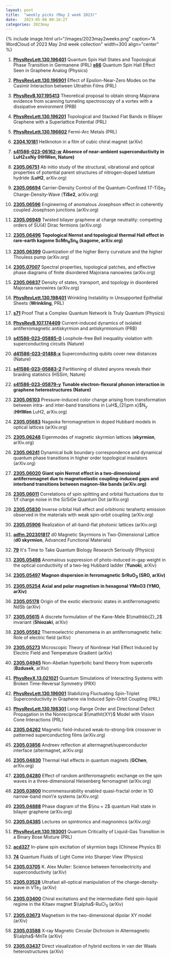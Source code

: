```yaml
---
layout: post
title:  "weekly picks (May 2 week 2023)"
date:   2023-05-08 00:16:27
categories: 2023may
---
```



{% include image.html url="/images/2023may2weeks.png" caption="A WordCloud of 2023 May 2nd week collection" width=300 align="center" %}



1. **[PhysRevLett.130.196401](https://link.aps.org/doi/10.1103/PhysRevLett.130.196401)** Quantum Spin Hall States and Topological Phase Transition in Germanene (PRL) **[s66](https://physics.aps.org/articles/v16/s66)** Quantum Spin Hall Effect Seen in Graphene Analog (Physics)




1. **[PhysRevLett.130.196901](https://link.aps.org/doi/10.1103/PhysRevLett.130.196901)** Effect of Epsilon-Near-Zero Modes on the Casimir Interaction between Ultrathin Films (PRL)

1. **[PhysRevB.107.195413](https://link.aps.org/doi/10.1103/PhysRevB.107.195413)** Theoretical proposal to obtain strong Majorana evidence from scanning tunneling spectroscopy of a vortex with a dissipative environment (PRB)

1. **[PhysRevLett.130.196201](https://link.aps.org/doi/10.1103/PhysRevLett.130.196201)** Topological and Stacked Flat Bands in Bilayer Graphene with a Superlattice Potential (PRL)

1. **[PhysRevLett.130.196602](https://link.aps.org/doi/10.1103/PhysRevLett.130.196602)** Fermi-Arc Metals (PRL)



1. **[2304.10181](http://arxiv.org/abs/2304.10181)** Heliknoton in a film of cubic chiral magnet (arXiv)



1. **[s41586-023-06162-w](https://www.nature.com/articles/s41586-023-06162-w)** **Absence of near-ambient superconductivity in LuH2±xNy (HHWen, Nature)**

1. **[2305.06751](http://arxiv.org/abs/2305.06751)** Ab initio study of the structural, vibrational and optical properties of potential parent structures of nitrogen-doped lutetium hydride (**LuH2**, arXiv.org)

1. **[2305.06694](http://arxiv.org/abs/2305.06694)** Carrier-Density Control of the Quantum-Confined 1$T$-TiSe$_2$ Charge-Density-Wave (**TiSe2**, arXiv.org)

1. **[2305.06596](http://arxiv.org/abs/2305.06596)** Engineering of anomalous Josephson effect in coherently coupled Josephson junctions (arXiv.org)

1. **[2305.06949](http://arxiv.org/abs/2305.06949)** Twisted bilayer graphene at charge neutrality: competing orders of SU(4) Dirac fermions (arXiv.org)

1. **[2305.06496](http://arxiv.org/abs/2305.06496)** **Topological Nernst and topological thermal Hall effect in rare-earth kagome ScMn$_6$Sn$_6$ (kagome, arXiv.org)**

1. **[2305.06399](http://arxiv.org/abs/2305.06399)** Quantization of the higher Berry curvature and the higher Thouless pump (arXiv.org)

1. **[2305.07007](http://arxiv.org/abs/2305.07007)** Spectral properties, topological patches, and effective phase diagrams of finite disordered Majorana nanowires (arXiv.org)

1. **[2305.06837](http://arxiv.org/abs/2305.06837)** Density of states, transport, and topology in disordered Majorana nanowires (arXiv.org)

1. **[PhysRevLett.130.198401](https://link.aps.org/doi/10.1103/PhysRevLett.130.198401)** Wrinkling Instability in Unsupported Epithelial Sheets (**Wrinkling**, PRL)


1. **[s71](https://physics.aps.org/articles/v16/s71)** Proof That a Complex Quantum Network Is Truly Quantum (Physics)




1. **[PhysRevB.107.174409](https://link.aps.org/doi/10.1103/PhysRevB.107.174409)** Current-induced dynamics of isolated antiferromagnetic antiskyrmion and antiskyrmionium (PRB)



1. **[s41586-023-05885-0](https://www.nature.com/articles/s41586-023-05885-0)** Loophole-free Bell inequality violation with superconducting circuits (Nature)

1. **[d41586-023-01488-x](https://www.nature.com/articles/d41586-023-01488-x)** Superconducting qubits cover new distances (Nature)

1. **[s41586-023-05883-2](https://www.nature.com/articles/s41586-023-05883-2)** Partitioning of diluted anyons reveals their braiding statistics (HSSim, Nature)

1. **[s41586-023-05879-y](https://www.nature.com/articles/s41586-023-05879-y)** **Tunable electron-flexural phonon interaction in graphene heterostructures (Nature)**



1. **[2305.06103](http://arxiv.org/abs/2305.06103)** Pressure-induced color change arising from transformation between intra- and inter-band transitions in LuH$_{2\\pm x}$N$_{y}$ (**HHWen** LuH2, arXiv.org)

1. **[2305.05683](http://arxiv.org/abs/2305.05683)** Nagaoka ferromagnetism in doped Hubbard models in optical lattices (arXiv.org)

1. **[2305.06248](http://arxiv.org/abs/2305.06248)** Eigenmodes of magnetic skyrmion lattices (**skyrmion**, arXiv.org)

1. **[2305.06241](http://arxiv.org/abs/2305.06241)** Dynamical bulk boundary correspondence and dynamical quantum phase transitions in higher order topological insulators (arXiv.org)

1. **[2305.06020](http://arxiv.org/abs/2305.06020)** **Giant spin Nernst effect in a two-dimensional antiferromagnet due to magnetoelastic coupling-induced gaps and interband transitions between magnon-like bands (arXiv.org)**

1. **[2305.06011](http://arxiv.org/abs/2305.06011)** Correlations of spin splitting and orbital fluctuations due to 1/f charge noise in the Si/SiGe Quantum Dot (arXiv.org)

1. **[2305.05830](http://arxiv.org/abs/2305.05830)** Inverse orbital Hall effect and orbitronic terahertz emission observed in the materials with weak spin-orbit coupling (arXiv.org)

1. **[2305.05906](http://arxiv.org/abs/2305.05906)** Realization of all-band-flat photonic lattices (arXiv.org)

1. **[adfm.202301817](https://onlinelibrary.wiley.com/doi/abs/10.1002/adfm.202301817)** d0 Magnetic Skyrmions in Two-Dimensional Lattice (**d0 skyrmion**, Advanced Functional Materials)

1. **[79](https://physics.aps.org/articles/v16/79)** It's Time to Take Quantum Biology Research Seriously (Physics)




1. **[2305.05498](http://arxiv.org/abs/2305.05498)** Anomalous suppression of photo-induced in-gap weight in the optical conductivity of a two-leg Hubbard ladder (**Yunoki**, arXiv)

1. **[2305.05497](http://arxiv.org/abs/2305.05497)** **Magnon dispersion in ferromagnetic SrRuO$_3$ (SRO, arXiv)**

1. **[2305.05254](http://arxiv.org/abs/2305.05254)** **Axial and polar magnetism in hexagonal YMnO3 (YMO, arXiv)**

1. **[2305.05178](http://arxiv.org/abs/2305.05178)** Origin of the exotic electronic states in antiferromagnetic NdSb (arXiv)

1. **[2305.05615](http://arxiv.org/abs/2305.05615)** A discrete formulation of the Kane-Mele $\\mathbb{Z}_2$ invariant (**Shiozaki**, arXiv)

1. **[2305.05582](http://arxiv.org/abs/2305.05582)** Thermoelectric phenomena in an antiferromagnetic helix: Role of electric field (arXiv)

1. **[2305.05273](http://arxiv.org/abs/2305.05273)** Microscopic Theory of Nonlinear Hall Effect Induced by Electric Field and Temperature Gradient (arXiv)

1. **[2305.04945](http://arxiv.org/abs/2305.04945)** Non-Abelian hyperbolic band theory from supercells (**Bzdusek**, arXiv)

1. **[PhysRevX.13.021021](https://link.aps.org/doi/10.1103/PhysRevX.13.021021)** Quantum Simulations of Interacting Systems with Broken Time-Reversal Symmetry (PRX)

1. **[PhysRevLett.130.196001](https://link.aps.org/doi/10.1103/PhysRevLett.130.196001)** Stabilizing Fluctuating Spin-Triplet Superconductivity in Graphene via Induced Spin-Orbit Coupling (PRL)

1. **[PhysRevLett.130.198301](https://link.aps.org/doi/10.1103/PhysRevLett.130.198301)** Long-Range Order and Directional Defect Propagation in the Nonreciprocal $\\mathit{XY}$ Model with Vision Cone Interactions (PRL)




1. **[2305.04262](http://arxiv.org/abs/2305.04262)** Magnetic field-induced weak-to-strong-link crossover in patterned superconducting films (arXiv.org)

1. **[2305.03856](http://arxiv.org/abs/2305.03856)** Andreev reflection at altermagnet/superconductor interface (altermagnet, arXiv.org)

1. **[2305.04830](http://arxiv.org/abs/2305.04830)** Thermal Hall effects in quantum magnets (**GChen**, arXiv.org)

1. **[2305.04280](http://arxiv.org/abs/2305.04280)** Effect of random antiferromagnetic exchange on the spin waves in a three-dimensional Heisenberg ferromagnet (arXiv.org)

1. **[2305.03800](http://arxiv.org/abs/2305.03800)** Incommensurability enabled quasi-fractal order in 1D narrow-band moir\\'e systems (arXiv.org)

1. **[2305.04888](http://arxiv.org/abs/2305.04888)** Phase diagram of the $\\nu = 2$ quantum Hall state in bilayer graphene (arXiv.org)

1. **[2305.04385](http://arxiv.org/abs/2305.04385)** Lectures on spintronics and magnonincs (arXiv.org)

1. **[PhysRevLett.130.193001](https://link.aps.org/doi/10.1103/PhysRevLett.130.193001)** Quantum Criticality of Liquid-Gas Transition in a Binary Bose Mixture (PRL)

1. **[acd327](http://iopscience.iop.org/article/10.1088/1674-1056/acd327)** In-plane spin excitation of skyrmion bags (Chinese Physics B)

1. **[74](https://physics.aps.org/articles/v16/74)** Quantum Fluids of Light Come into Sharper View (Physics)




1. **[2305.03705](http://arxiv.org/abs/2305.03705)** K. Alex Muller: Science between ferroelectricity and superconductivity (arXiv)

1. **[2305.03528](http://arxiv.org/abs/2305.03528)** Ultrafast all-optical manipulation of the charge-density-wave in VTe$_{2}$ (arXiv)

1. **[2305.03400](http://arxiv.org/abs/2305.03400)** Chiral excitations and the intermediate-field spin-liquid regime in the Kitaev magnet $\\alpha$-RuCl$_3$ (arXiv)

1. **[2305.03673](http://arxiv.org/abs/2305.03673)** Magnetism in the two-dimensional dipolar XY model (arXiv)

1. **[2305.03588](http://arxiv.org/abs/2305.03588)** X-ray Magnetic Circular Dichroism in Altermagnetic $\\alpha$-MnTe (arXiv)

1. **[2305.03437](http://arxiv.org/abs/2305.03437)** Direct visualization of hybrid excitons in van der Waals heterostructures (arXiv)
